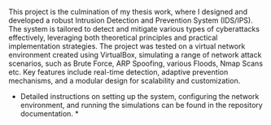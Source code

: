 This project is the culmination of my thesis work, where I designed and developed a robust Intrusion Detection and Prevention System (IDS/IPS). 
The system is tailored to detect and mitigate various types of cyberattacks effectively, leveraging both theoretical principles and practical implementation strategies.
The project was tested on a virtual network environment created using VirtualBox, simulating a range of network attack scenarios, such as Brute Force, ARP Spoofing, various Floods, Nmap Scans etc.
Key features include real-time detection, adaptive prevention mechanisms, and a modular design for scalability and customization.

* Detailed instructions on setting up the system, configuring the network environment, and running the simulations can be found in the repository documentation. *
